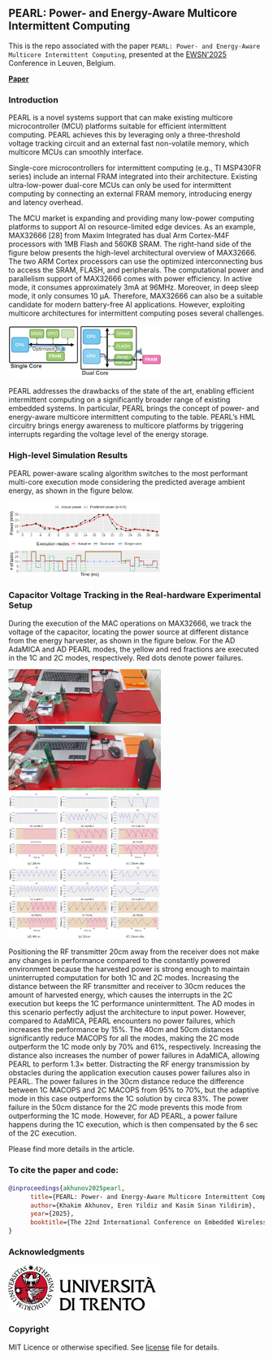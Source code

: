 ## PEARL: Power- and Energy-Aware Multicore Intermittent Computing

This is the repo associated with the paper `PEARL: Power- and Energy-Aware Multicore Intermittent Computing`, presented at the [EWSN'2025](https://www.ewsn25.cs.kuleuven.be/) Conference in Leuven, Belgium. 

[**Paper**](ewsn25-final20.pdf)

### Introduction

PEARL is a novel systems support that can make existing multicore microcontroller (MCU) platforms suitable for efficient intermittent computing. PEARL achieves this by leveraging only a three-threshold voltage tracking circuit and an external fast non-volatile memory, which multicore MCUs can smoothly interface.

Single-core microcontrollers for intermittent computing (e.g., TI MSP430FR series) include an internal FRAM integrated into their architecture. Existing ultra-low-power dual-core MCUs can only be used for intermittent computing by connecting an external FRAM memory, introducing energy and latency overhead.

The MCU market is expanding and providing many low-power computing platforms to support AI on resource-limited edge devices. As an example, MAX32666 [28] from Maxim Integrated has dual Arm Cortex-M4F processors with 1MB Flash and 560KB SRAM. The right-hand side of the figure below presents the high-level architectural overview of MAX32666. The two ARM Cortex processors can use the optimized interconnecting bus to access the SRAM, FLASH, and peripherals. The computational power and parallelism support of MAX32666 comes with power efficiency. In active mode, it consumes approximately 3mA at 96MHz. Moreover, in deep sleep mode, it only consumes 10 µA. Therefore, MAX32666 can also be a suitable candidate for modern battery-free AI applications.
However, exploiting multicore architectures for intermittent computing poses several challenges.

<img src="img/single_dual.png" width="300">

PEARL addresses the drawbacks of the state of the art, enabling efficient intermittent computing on a significantly broader range of existing embedded systems. In particular, PEARL brings the concept of power- and energy-aware multicore intermittent computing to the table. PEARL’s HML circuitry brings energy awareness to multicore platforms by triggering interrupts regarding the voltage level of the energy storage.

### High-level Simulation Results

PEARL power-aware scaling algorithm switches to the most performant multi-core execution mode considering the predicted average ambient energy, as shown in the figure below.

<img src="img/sporadic_power.png" width="300">

### Capacitor Voltage Tracking in the Real-hardware Experimental Setup

During the execution of the MAC operations on MAX32666, we track the voltage of the capacitor, locating the power source at different distance from the energy harvester, as shown in the figure below. For the AD AdaMICA and AD PEARL modes, the yellow and red fractions are executed in the 1C and 2C modes, respectively. Red dots denote power failures.

<img src="img/short_distance.jpg" width="300">
<img src="img/long_distance.jpg" width="300">

<img src="img/macop_test.png" width="300">

Positioning the RF transmitter 20cm away from the receiver does not make any changes in performance compared to the constantly powered environment because the harvested power is strong enough to maintain uninterrupted computation for both 1C and 2C modes. Increasing the distance between the RF transmitter and receiver to 30cm reduces the amount of harvested energy, which causes the interrupts in the 2C execution but keeps the 1C performance unintermittent. The AD modes in this scenario perfectly adjust the architecture to input power. However, compared to AdaMICA, PEARL encounters no power failures, which increases the performance by 15%. The 40cm and 50cm distances significantly reduce MACOPS for all the modes, making the 2C mode outperform the 1C mode only by 70% and 61%, respectively. Increasing the distance also increases the number of power failures in AdaMICA, allowing PEARL to perform 1.3× better. Distracting the RF energy transmission by obstacles during the application execution causes power failures also in PEARL. The power failures in the 30cm distance reduce the difference between 1C MACOPS and 2C MACOPS from 95% to 70%, but the adaptive mode in this case outperforms the 1C solution by circa 83%. The power failure in the 50cm distance for the 2C mode prevents this mode from outperforming the 1C mode. However, for AD PEARL, a power failure happens during the 1C execution, which is then compensated by the 6 sec of the 2C execution.

Please find more details in the article.

### To cite the paper and code:

```bibtex
@inproceedings{akhunov2025pearl,
      title={PEARL: Power- and Energy-Aware Multicore Intermittent Computing}, 
      author={Khakim Akhunov, Eren Yildiz and Kasim Sinan Yildirim},
      year={2025},
      booktitle={The 22nd International Conference on Embedded Wireless Systems and Networks (EWSN'25)}
}
```

### Acknowledgments

<a href="https://www.unitn.it/"><img src="img/unitn_logo.png" width="300px"></a> 

### Copyright

MIT Licence or otherwise specified. See [license](./LICENSE.txt) file for details.
